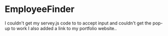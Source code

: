 # EmployeeFinder
I couldn't get my servey.js code to to accept input and couldn't get the pop-up to work 
I also added a link to my portfolio website..
